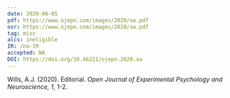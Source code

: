 ```yaml
---
date: 2020-06-05
pdf: https://www.ojepn.com/images/2020/aa.pdf
osr: https://www.ojepn.com/images/2020/aa.pdf
tag: misc
alcs: ineligible
IR: /no-IR
accepted: NA
DOI: https://doi.org/10.46221/ojepn.2020.aa
---
```


Wills, A.J. (2020). Editorial. _Open Journal of Experimental Psychology and Neuroscience, 1_, 1-2.


